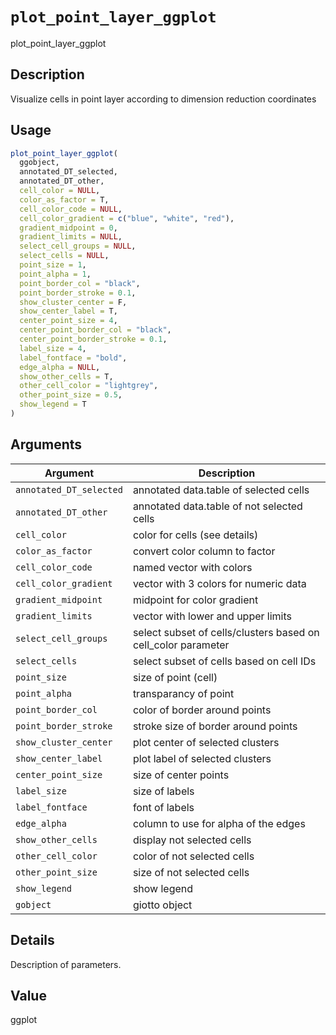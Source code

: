 # `plot_point_layer_ggplot`

plot_point_layer_ggplot


## Description

Visualize cells in point layer according to dimension reduction coordinates


## Usage

```r
plot_point_layer_ggplot(
  ggobject,
  annotated_DT_selected,
  annotated_DT_other,
  cell_color = NULL,
  color_as_factor = T,
  cell_color_code = NULL,
  cell_color_gradient = c("blue", "white", "red"),
  gradient_midpoint = 0,
  gradient_limits = NULL,
  select_cell_groups = NULL,
  select_cells = NULL,
  point_size = 1,
  point_alpha = 1,
  point_border_col = "black",
  point_border_stroke = 0.1,
  show_cluster_center = F,
  show_center_label = T,
  center_point_size = 4,
  center_point_border_col = "black",
  center_point_border_stroke = 0.1,
  label_size = 4,
  label_fontface = "bold",
  edge_alpha = NULL,
  show_other_cells = T,
  other_cell_color = "lightgrey",
  other_point_size = 0.5,
  show_legend = T
)
```


## Arguments

Argument      |Description
------------- |----------------
`annotated_DT_selected`     |     annotated data.table of selected cells
`annotated_DT_other`     |     annotated data.table of not selected cells
`cell_color`     |     color for cells (see details)
`color_as_factor`     |     convert color column to factor
`cell_color_code`     |     named vector with colors
`cell_color_gradient`     |     vector with 3 colors for numeric data
`gradient_midpoint`     |     midpoint for color gradient
`gradient_limits`     |     vector with lower and upper limits
`select_cell_groups`     |     select subset of cells/clusters based on cell_color parameter
`select_cells`     |     select subset of cells based on cell IDs
`point_size`     |     size of point (cell)
`point_alpha`     |     transparancy of point
`point_border_col`     |     color of border around points
`point_border_stroke`     |     stroke size of border around points
`show_cluster_center`     |     plot center of selected clusters
`show_center_label`     |     plot label of selected clusters
`center_point_size`     |     size of center points
`label_size`     |     size of labels
`label_fontface`     |     font of labels
`edge_alpha`     |     column to use for alpha of the edges
`show_other_cells`     |     display not selected cells
`other_cell_color`     |     color of not selected cells
`other_point_size`     |     size of not selected cells
`show_legend`     |     show legend
`gobject`     |     giotto object


## Details

Description of parameters.


## Value

ggplot


